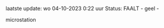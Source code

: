 laatste update: 
wo 04-10-2023  0:22   uur 
Status: FAALT - geel - 
<div class="service Y">microstation</div>